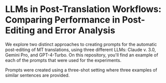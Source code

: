 # LLMs in Post-Translation Workflows: Comparing Performance in Post-Editing and Error Analysis

We explore two distinct approaches to creating prompts for the automatic post-editing of MT translations, using three different LLMs: Claude v. 3.0, Gemini Pro, and GPT-4-Turbo. On this repository, you'll find an example of each of the prompts that were used for the experiments.

Prompts were created using a three-shot setting where three examples of similar sentences are provided.

